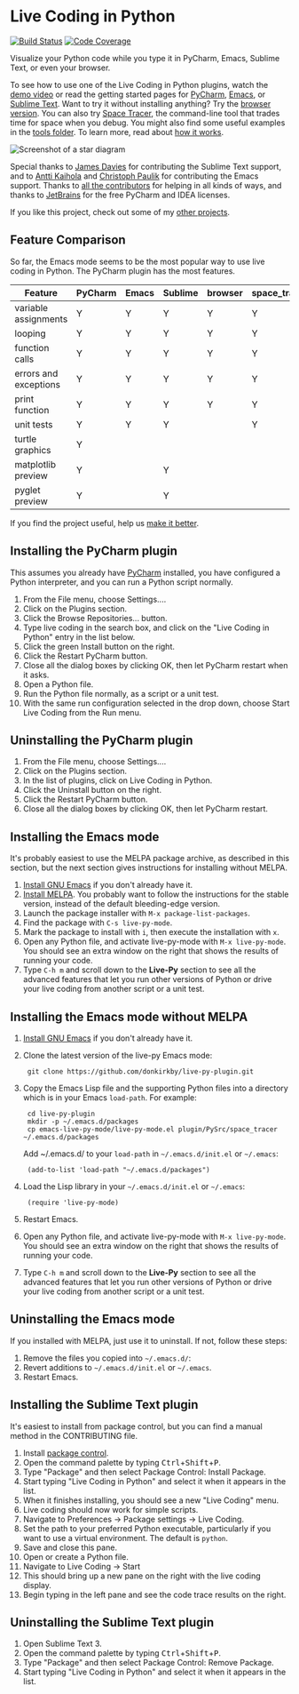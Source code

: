 Live Coding in Python
=====================

[![Build Status]][travis]
[![Code Coverage]][codecov]

Visualize your Python code while you type it in PyCharm, Emacs, Sublime Text, or
even your browser.

[Build Status]: https://travis-ci.org/donkirkby/live-py-plugin.svg?branch=master
[travis]: https://travis-ci.org/live-py-plugin
[Code Coverage]: https://codecov.io/github/donkirkby/live-py-plugin/coverage.svg?branch=master
[codecov]: https://codecov.io/github/donkirkby/live-py-plugin?branch=master

To see how to use one of the Live Coding in Python plugins, watch the
[demo video][video] or read the getting started pages for [PyCharm], [Emacs],
or [Sublime Text]. Want to try it without installing anything? Try the
[browser version]. You can also try [Space Tracer], the command-line tool that
trades time for space when you debug. You might also find some useful examples
in the [tools folder][tools]. To learn more, read about [how it works][how].

![Screenshot of a star diagram][screenshot]

Special thanks to [James Davies] for contributing the Sublime Text support, and
to [Antti Kaihola][akaihola] and [Christoph Paulik][cpaulik] for
contributing the Emacs support. Thanks to [all the contributors][hatrack] for
helping in all kinds of ways, and thanks to [JetBrains] for the free PyCharm and
IDEA licenses.

If you like this project, check out some of my [other projects][projects].

[how]: http://donkirkby.github.io/live-py-plugin/howitworks.html
[screenshot]: https://donkirkby.github.io/live-py-plugin/images/demo_star.png
[akaihola]: https://github.com/akaihola
[cpaulik]: https://github.com/cpaulik
[JetBrains]: https://www.jetbrains.com/?from=live-py-plugin
[browser version]: https://donkirkby.github.io/live-py-plugin/demo/
[PyCharm]: https://donkirkby.github.io/live-py-plugin/starting_pycharm.html
[Emacs]: https://donkirkby.github.io/live-py-plugin/starting_emacs.html
[Sublime Text]: https://donkirkby.github.io/live-py-plugin/starting_sublime_text.html
[Space Tracer]: https://donkirkby.github.io/live-py-plugin/space_tracer.html
[James Davies]: https://github.com/Derfies

Feature Comparison
------------------
So far, the Emacs mode seems to be the most popular way to use live coding in
Python. The PyCharm plugin has the most features.


| Feature              | PyCharm |  Emacs  | Sublime | browser | space_tracer |
| -------------------- | ------- | ------- | ------- | ------- | ------------ |
| variable assignments |    Y    |    Y    |    Y    |    Y    |       Y      |
| looping              |    Y    |    Y    |    Y    |    Y    |       Y      |
| function calls       |    Y    |    Y    |    Y    |    Y    |       Y      |
| errors and exceptions|    Y    |    Y    |    Y    |    Y    |       Y      |
| print function       |    Y    |    Y    |    Y    |    Y    |       Y      |
| unit tests           |    Y    |    Y    |    Y    |         |       Y      |
| turtle graphics      |    Y    |         |         |         |              |
| matplotlib preview   |    Y    |         |    Y    |         |              |
| pyglet preview       |    Y    |         |    Y    |         |              |

If you find the project useful, help us [make it better][contributing].


Installing the PyCharm plugin
-----------------------------
This assumes you already have [PyCharm] installed, you have configured a
Python interpreter, and you can run a Python script normally.

1. From the File menu, choose Settings....
2. Click on the Plugins section.
3. Click the Browse Repositories... button.
4. Type live coding in the search box, and click on the "Live Coding in Python"
    entry in the list below.
5. Click the green Install button on the right.
6. Click the Restart PyCharm button.
7. Close all the dialog boxes by clicking OK, then let PyCharm restart when it
    asks.
8. Open a Python file.
9. Run the Python file normally, as a script or a unit test.
10. With the same run configuration selected in the drop down, choose Start
    Live Coding from the Run menu.

Uninstalling the PyCharm plugin
-------------------------------
1. From the File menu, choose Settings....
2. Click on the Plugins section.
3. In the list of plugins, click on Live Coding in Python.
4. Click the Uninstall button on the right.
5. Click the Restart PyCharm button.
6. Close all the dialog boxes by clicking OK, then let PyCharm restart.

Installing the Emacs mode
-------------------------
It's probably easiest to use the MELPA package archive, as described in this
section, but the next section gives instructions for installing without MELPA.

1. [Install GNU Emacs] if you don't already have it.
2. [Install MELPA][melpa]. You probably want to follow the instructions
    for the stable version, instead of the default bleeding-edge version.
3. Launch the package installer with `M-x package-list-packages`.
4. Find the package with `C-s live-py-mode`.
5. Mark the package to install with `i`, then execute the installation with
    `x`.
6. Open any Python file, and activate live-py-mode with `M-x live-py-mode`.
   You should see an extra window on the right that shows the results of running
   your code.
7. Type `C-h m` and scroll down to the **Live-Py** section to see all the
    advanced features that let you run other versions of Python or drive your
    live coding from another script or a unit test.

[melpa]: https://melpa.org/#/getting-started

Installing the Emacs mode without MELPA
---------------------------------------
1. [Install GNU Emacs] if you don't already have it.
2. Clone the latest version of the live-py Emacs mode:

        git clone https://github.com/donkirkby/live-py-plugin.git

3. Copy the Emacs Lisp file and the supporting Python files into a directory
   which is in your Emacs `load-path`. For example:

        cd live-py-plugin
        mkdir -p ~/.emacs.d/packages
        cp emacs-live-py-mode/live-py-mode.el plugin/PySrc/space_tracer ~/.emacs.d/packages

   Add ~/.emacs.d/ to your `load-path` in `~/.emacs.d/init.el` or `~/.emacs`:

        (add-to-list 'load-path "~/.emacs.d/packages")
4. Load the Lisp library in your `~/.emacs.d/init.el` or `~/.emacs`:

        (require 'live-py-mode)
5. Restart Emacs.
6. Open any Python file, and activate live-py-mode with `M-x live-py-mode`.
   You should see an extra window on the right that shows the results of running
   your code.
7. Type `C-h m` and scroll down to the **Live-Py** section to see all the
    advanced features that let you run other versions of Python or drive your
    live coding from another script or a unit test.

Uninstalling the Emacs mode
---------------------------
If you installed with MELPA, just use it to uninstall. If not, follow these
steps:

1. Remove the files you copied into `~/.emacs.d/`:
2. Revert additions to `~/.emacs.d/init.el` or `~/.emacs`.
3. Restart Emacs.

Installing the Sublime Text plugin
----------------------------------
It's easiest to install from package control, but you can find a manual method
in the CONTRIBUTING file.

1. Install [package control].
2. Open the command palette by typing
    <kbd>Ctrl</kbd>+<kbd>Shift</kbd>+<kbd>P</kbd>.
3. Type "Package" and then select Package Control: Install Package.
4. Start typing "Live Coding in Python" and select it when it appears in the
    list.
5. When it finishes installing, you should see a new "Live Coding" menu.
6. Live coding should now work for simple scripts.
7. Navigate to Preferences -> Package settings -> Live Coding.
8. Set the path to your preferred Python executable, particularly if you want to
    use a virtual environment. The default is `python`.
9. Save and close this pane.
10. Open or create a Python file.
11. Navigate to Live Coding -> Start
12. This should bring up a new pane on the right with the live coding display.
13. Begin typing in the left pane and see the code trace results on the right.

[package control]: https://packagecontrol.io/installation

Uninstalling the Sublime Text plugin
------------------------------------

1. Open Sublime Text 3.
2. Open the command palette by typing
    <kbd>Ctrl</kbd>+<kbd>Shift</kbd>+<kbd>P</kbd>.
3. Type "Package" and then select Package Control: Remove Package.
4. Start typing "Live Coding in Python" and select it when it appears in the
    list.

[video]: https://www.youtube.com/watch?v=Vdr2l3yNFH4
[Install GNU Emacs]: http://www.gnu.org/software/emacs/
[tools]: https://github.com/donkirkby/live-py-plugin/tree/master/test/PySrc/tools
[projects]: http://donkirkby.github.io/
[contributing]: https://github.com/donkirkby/live-py-plugin/blob/master/CONTRIBUTING.md
[hatrack]: https://labhr.github.io/hatrack/#repo=donkirkby/live-py-plugin
